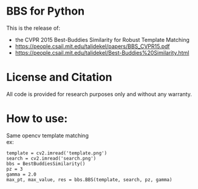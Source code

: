 BBS for Python 
==================

This is the release of:
 - the CVPR 2015 Best-Buddies Similarity for Robust Template Matching
 - https://people.csail.mit.edu/talidekel/papers/BBS_CVPR15.pdf
 - https://people.csail.mit.edu/talidekel/Best-Buddies%20Similarity.html

License and Citation
====================

All code is provided for research purposes only and without any warranty. 

How to use:
==================
Same opencv template matching  
 ex:  
 
    template = cv2.imread('template.png')  
    search = cv2.imread('search.png')  
    bbs = BestBuddiesSimilarity()  
    pz = 3  
    gamma = 2.0  
    max_pt, max_value, res = bbs.BBS(template, search, pz, gamma)  

 
